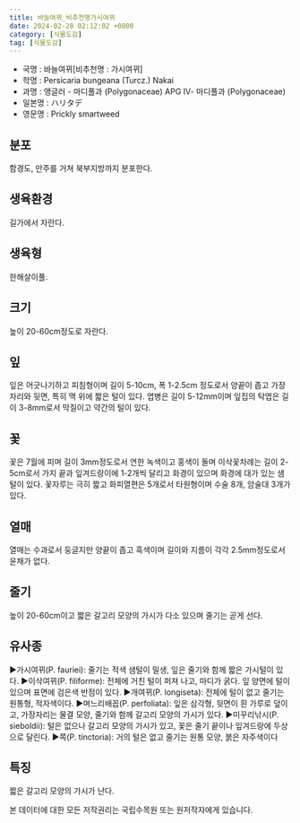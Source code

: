 ```yaml
---
title: 바늘여뀌_비추천명가시여뀌
date: 2024-02-28 02:12:02 +0800
category: [식물도감]
tag: [식물도감]
---
```




- 국명 : 바늘여뀌[비추천명 : 가시여뀌]
- 학명 : Persicaria bungeana (Turcz.) Nakai
- 과명 : 앵글러 - 마디풀과 (Polygonaceae) APG Ⅳ- 마디풀과 (Polygonaceae)
- 일본명 : ハリタデ
- 영문명 : Prickly smartweed


## 분포
함경도, 만주를 거쳐 북부지방까지 분포한다.
## 생육환경
길가에서 자란다.
## 생육형
한해살이풀.
## 크기
높이 20-60cm정도로 자란다.
## 잎
잎은 어긋나기하고 피침형이며 길이 5-10cm, 폭 1-2.5cm 정도로서 양끝이 좁고 가장자리와 뒷면, 특히 맥 위에 짧은 털이 있다. 엽병은 길이 5-12mm이며 잎집의 탁엽은 길이 3-8mm로서 막질이고 약간의 털이 있다.
## 꽃
꽃은 7월에 피며 길이 3mm정도로서 연한 녹색이고 홍색이 돌며 이삭꽃차례는 길이 2-5cm로서 가지 끝과 잎겨드랑이에 1-2개씩 달리고 화경이 있으며 화경에 대가 있는 샘털이 있다. 꽃자루는 극히 짧고 화피열편은 5개로서 타원형이며 수술 8개, 암술대 3개가 있다.
## 열매
열매는 수과로서 둥글지만 양끝이 좁고 흑색이며 길이와 지름이 각각 2.5mm정도로서 윤채가 없다.
## 줄기
높이 20-60cm이고 짧은 갈고리 모양의 가시가 다소 있으며 줄기는 곧게 선다.
## 유사종
▶가시여뀌(P. fauriei): 줄기는 적색 샘털이 밀생, 잎은 줄기와 함께 짧은 가시털이 있다.▶이삭여뀌(P. filiforme): 전체에 거친 털이 퍼져 나고, 마디가 굵다. 잎 양면에 털이 있으며 표면에 검은색 반점이 있다.▶개여뀌(P. longiseta): 전체에 털이 없고 줄기는 원통형, 적자색이다.▶며느리배꼽(P. perfoliata): 잎은 삼각형, 뒷면이 흰 가루로 덮이고, 가장자리는 물결 모양, 줄기와 함께 갈고리 모양의 가시가 있다.▶미꾸리낚시(P. sieboldii): 털은 없으나 갈고리 모양의 가시가 있고, 꽃은 줄기 끝이나 잎겨드랑에 두상으로 달린다.▶쪽(P. tinctoria): 거의 털은 없고 줄기는 원통 모양, 붉은 자주색이다
## 특징
짧은 갈고리 모양의 가시가 난다.






본 데이터에 대한 모든 저작권리는 국립수목원 또는 원저작자에게 있습니다.
